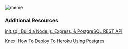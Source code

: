 ![meme](https://i.imgflip.com/5b3cw0.jpg)

### Additional Resources
[init.sql: Build a Node.js, Express, & PostgreSQL REST API](https://www.taniarascia.com/node-express-postgresql-heroku/)

[Knex: How To Deploy To Heroku Using Postgres](https://dev.to/sandravaphilips/how-to-deploy-to-heroku-using-postgres-2i2p)

